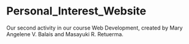 # Personal_Interest_Website
Our second activity in our course Web Development, created by Mary Angelene V. Balais and Masayuki R. Retuerma.
